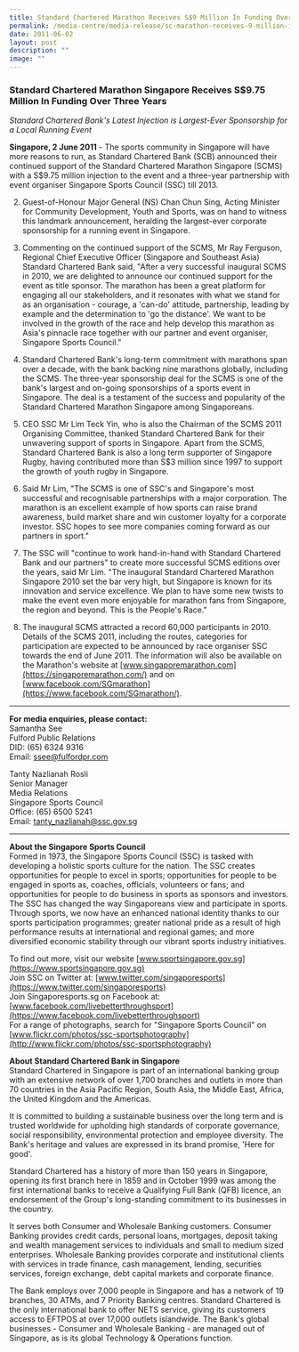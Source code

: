 ```yaml
---
title: Standard Chartered Marathon Receives S$9 Million In Funding Over Three Years
permalink: /media-centre/media-release/sc-marathon-receives-9-million-in-funding-over-three-years/
date: 2011-06-02
layout: post
description: ""
image: ""
---
```

### **Standard Chartered Marathon Singapore Receives S$9.75 Million In Funding Over Three Years**

_Standard Chartered Bank's Latest Injection is Largest-Ever Sponsorship for a Local Running Event_

**Singapore, 2 June 2011** - The sports community in Singapore will have more reasons to run, as Standard Chartered Bank (SCB) announced their continued support of the Standard Chartered Marathon Singapore (SCMS) with a S$9.75 million injection to the event and a three-year partnership with event organiser Singapore Sports Council (SSC) till 2013.

2. Guest-of-Honour Major General (NS) Chan Chun Sing, Acting Minister for Community Development, Youth and Sports, was on hand to witness this landmark announcement, heralding the largest-ever corporate sponsorship for a running event in Singapore.

3. Commenting on the continued support of the SCMS, Mr Ray Ferguson, Regional Chief Executive Officer (Singapore and Southeast Asia) Standard Chartered Bank said, "After a very successful inaugural SCMS in 2010, we are delighted to announce our continued support for the event as title sponsor. The marathon has been a great platform for engaging all our stakeholders, and it resonates with what we stand for as an organisation - courage, a 'can-do' attitude, partnership, leading by example and the determination to 'go the distance'. We want to be involved in the growth of the race and help develop this marathon as Asia's pinnacle race together with our partner and event organiser, Singapore Sports Council."

4. Standard Chartered Bank's long-term commitment with marathons span over a decade, with the bank backing nine marathons globally, including the SCMS. The three-year sponsorship deal for the SCMS is one of the bank's largest and on-going sponsorships of a sports event in Singapore. The deal is a testament of the success and popularity of the Standard Chartered Marathon Singapore among Singaporeans.

5. CEO SSC Mr Lim Teck Yin, who is also the Chairman of the SCMS 2011 Organising Committee, thanked Standard Chartered Bank for their unwavering support of sports in Singapore. Apart from the SCMS, Standard Chartered Bank is also a long term supporter of Singapore Rugby, having contributed more than S$3 million since 1997 to support the growth of youth rugby in Singapore.

6. Said Mr Lim, "The SCMS is one of SSC's and Singapore's most successful and recognisable partnerships with a major corporation. The marathon is an excellent example of how sports can raise brand awareness, build market share and win customer loyalty for a corporate investor. SSC hopes to see more companies coming forward as our partners in sport."

7. The SSC will "continue to work hand-in-hand with Standard Chartered Bank and our partners" to create more successful SCMS editions over the years, said Mr Lim. "The inaugural Standard Chartered Marathon Singapore 2010 set the bar very high, but Singapore is known for its innovation and service excellence. We plan to have some new twists to make the event even more enjoyable for marathon fans from Singapore, the region and beyond. This is the People's Race."

8. The inaugural SCMS attracted a record 60,000 participants in 2010. Details of the SCMS 2011, including the routes, categories for participation are expected to be announced by race organiser SSC towards the end of June 2011. The information will also be available on the Marathon's website at [www.singaporemarathon.com](https://singaporemarathon.com/) and on [www.facebook.com/SGmarathon](https://www.facebook.com/SGmarathon/).

---

**For media enquiries, please contact:**<br>
Samantha See<br>
Fulford Public Relations<br>
DID: (65) 6324 9316<br>
Email: [ssee@fulfordpr.com](mailto:ssee@fulfordpr.com)

Tanty Nazlianah Rosli<br>
Senior Manager<br>
Media Relations<br>
Singapore Sports Council<br>
Office: (65) 6500 5241<br>
Email: [tanty_nazlianah@ssc.gov.sg](mailto:tanty_nazlianah@ssc.gov.sg)

---

**About the Singapore Sports Council**<br>
Formed in 1973, the Singapore Sports Council (SSC) is tasked with developing a holistic sports culture for the nation. The SSC creates opportunities for people to excel in sports; opportunities for people to be engaged in sports as, coaches, officials, volunteers or fans; and opportunities for people to do business in sports as sponsors and investors. The SSC has changed the way Singaporeans view and participate in sports. Through sports, we now have an enhanced national identity thanks to our sports participation programmes; greater national pride as a result of high performance results at international and regional games; and more diversified economic stability through our vibrant sports industry initiatives.

To find out more, visit our website [www.sportsingapore.gov.sg](https://www.sportsingapore.gov.sg)<br>
Join SSC on Twitter at: [www.twitter.com/singaporesports](https://www.twitter.com/singaporesports)<br>
Join Singaporesports.sg on Facebook at: [www.facebook.com/livebetterthroughsport](https://www.facebook.com/livebetterthroughsport)<br>
For a range of photographs, search for "Singapore Sports Council" on [www.flickr.com/photos/ssc-sportsphotography](http://www.flickr.com/photos/ssc-sportsphotography)

**About Standard Chartered Bank in Singapore**<br>
Standard Chartered in Singapore is part of an international banking group with an extensive network of over 1,700 branches and outlets in more than 70 countries in the Asia Pacific Region, South Asia, the Middle East, Africa, the United Kingdom and the Americas.

It is committed to building a sustainable business over the long term and is trusted worldwide for upholding high standards of corporate governance, social responsibility, environmental protection and employee diversity. The Bank's heritage and values are expressed in its brand promise, 'Here for good'.

Standard Chartered has a history of more than 150 years in Singapore, opening its first branch here in 1859 and in October 1999 was among the first international banks to receive a Qualifying Full Bank (QFB) licence, an endorsement of the Group's long-standing commitment to its businesses in the country.

It serves both Consumer and Wholesale Banking customers. Consumer Banking provides credit cards, personal loans, mortgages, deposit taking and wealth management services to individuals and small to medium sized enterprises. Wholesale Banking provides corporate and institutional clients with services in trade finance, cash management, lending, securities services, foreign exchange, debt capital markets and corporate finance.

The Bank employs over 7,000 people in Singapore and has a network of 19 branches, 30 ATMs, and 7 Priority Banking centres. Standard Chartered is the only international bank to offer NETS service, giving its customers access to EFTPOS at over 17,000 outlets islandwide. The Bank's global businesses - Consumer and Wholesale Banking - are managed out of Singapore, as is its global Technology & Operations function.